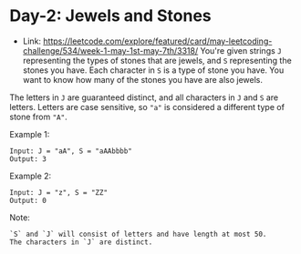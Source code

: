 # Day-2: Jewels and Stones  
* Link: https://leetcode.com/explore/featured/card/may-leetcoding-challenge/534/week-1-may-1st-may-7th/3318/
You're given strings `J` representing the types of stones that are jewels, and `S` representing the stones you have.  Each character in `S` is a type of stone you have.  You want to know how many of the stones you have are also jewels.

The letters in `J` are guaranteed distinct, and all characters in `J` and `S` are letters. Letters are case sensitive, so `"a"` is considered a different type of stone from `"A"`.

Example 1:
```
Input: J = "aA", S = "aAAbbbb"
Output: 3
```
Example 2:
```
Input: J = "z", S = "ZZ"
Output: 0
```
Note:

    `S` and `J` will consist of letters and have length at most 50.
    The characters in `J` are distinct.


